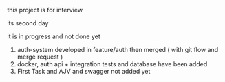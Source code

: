 
this project is for interview 

its second day 

it is in progress and not done yet 


1. auth-system developed in feature/auth then merged ( with git flow and merge request )
2. docker, auth api + integration tests and database have been added  
2. First Task and AJV and swagger not added yet 
